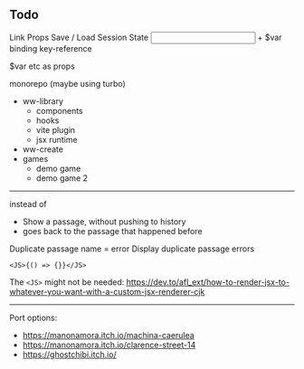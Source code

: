 ## Todo

Link Props
Save / Load
Session State
<input> + $var binding
key-reference

$var etc as props

monorepo (maybe using turbo)

- ww-library
  - components
  - hooks
  - vite plugin
  - jsx runtime
- ww-create
- games
  - demo game
  - demo game 2

---

<Show passage={}> instead of <Link to={}>

- Show a passage, without pushing to history
- <Return> goes back to the passage that happened before <Show>

Duplicate passage name = error
Display duplicate passage errors

```tsx
<JS>{() => {}}</JS>
```

The `<JS>` might not be needed: https://dev.to/afl_ext/how-to-render-jsx-to-whatever-you-want-with-a-custom-jsx-renderer-cjk

---

Port options:

- https://manonamora.itch.io/machina-caerulea
- https://manonamora.itch.io/clarence-street-14
- https://ghostchibi.itch.io/
